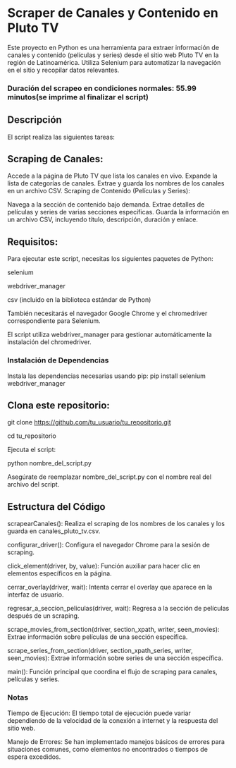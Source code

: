 # Scraper de Canales y Contenido en Pluto TV
Este proyecto en Python es una herramienta para extraer información de canales y contenido (películas y series) desde el sitio web Pluto TV en la región de Latinoamérica. Utiliza Selenium para automatizar la navegación en el sitio y recopilar datos relevantes.

### Duración del scrapeo en condiciones normales: 55.99 minutos(se imprime al finalizar el script)

## Descripción
El script realiza las siguientes tareas:

## Scraping de Canales:

Accede a la página de Pluto TV que lista los canales en vivo.
Expande la lista de categorías de canales.
Extrae y guarda los nombres de los canales en un archivo CSV.
Scraping de Contenido (Películas y Series):

Navega a la sección de contenido bajo demanda.
Extrae detalles de películas y series de varias secciones específicas.
Guarda la información en un archivo CSV, incluyendo título, descripción, duración y enlace.
## Requisitos:
Para ejecutar este script, necesitas los siguientes paquetes de Python:

selenium

webdriver_manager

csv (incluido en la biblioteca estándar de Python)

También necesitarás el navegador Google Chrome y el chromedriver correspondiente para Selenium. 

El script utiliza webdriver_manager para gestionar automáticamente la instalación del chromedriver.

### Instalación de Dependencias
Instala las dependencias necesarias usando pip:
pip install selenium webdriver_manager

## Clona este repositorio:
git clone https://github.com/tu_usuario/tu_repositorio.git

cd tu_repositorio

Ejecuta el script:


python nombre_del_script.py

Asegúrate de reemplazar nombre_del_script.py con el nombre real del archivo del script.

## Estructura del Código
scrapearCanales(): Realiza el scraping de los nombres de los canales y los guarda en canales_pluto_tv.csv.

configurar_driver(): Configura el navegador Chrome para la sesión de scraping.

click_element(driver, by, value): Función auxiliar para hacer clic en elementos específicos en la página.

cerrar_overlay(driver, wait): Intenta cerrar el overlay que aparece en la interfaz de usuario.

regresar_a_seccion_peliculas(driver, wait): Regresa a la sección de películas después de un scraping.

scrape_movies_from_section(driver, section_xpath, writer, seen_movies): Extrae información sobre películas de una sección específica.

scrape_series_from_section(driver, section_xpath_series, writer, seen_movies): Extrae información sobre series de una sección específica.

main(): Función principal que coordina el flujo de scraping para canales, películas y series.


### Notas
Tiempo de Ejecución: El tiempo total de ejecución puede variar dependiendo de la velocidad de la conexión a internet y la respuesta del sitio web.

Manejo de Errores: Se han implementado manejos básicos de errores para situaciones comunes, como elementos no encontrados o tiempos de espera excedidos.
